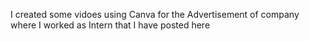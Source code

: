 I created some vidoes using Canva for the Advertisement of company where I worked as Intern that I have posted here
